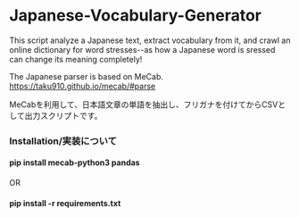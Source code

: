 # Japanese-Vocabulary-Generator

This script analyze a Japanese text, extract vocabulary from it, and crawl an online dictionary for word stresses--as how a Japanese word is sressed can change its meaning completely!


The Japanese parser is based on MeCab.
https://taku910.github.io/mecab/#parse


MeCabを利用して、日本語文章の単語を抽出し、フリガナを付けてからCSVとして出力スクリプトです。


### Installation/実装について
#### pip install mecab-python3 pandas
OR
#### pip install -r requirements.txt
